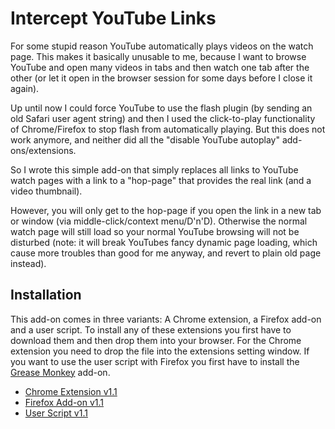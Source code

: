 Intercept YouTube Links
=======================

For some stupid reason YouTube automatically plays videos on the watch page.
This makes it basically unusable to me, because I want to browse YouTube and
open many videos in tabs and then watch one tab after the other (or let it open
in the browser session for some days before I close it again).

Up until now I could force YouTube to use the flash plugin (by sending an old
Safari user agent string) and then I used the click-to-play functionality of
Chrome/Firefox to stop flash from automatically playing. But this does not work
anymore, and neither did all the "disable YouTube autoplay" add-ons/extensions.

So I wrote this simple add-on that simply replaces all links to YouTube watch
pages with a link to a "hop-page" that provides the real link (and a video
thumbnail).

However, you will only get to the hop-page if you open the link in a new tab or
window (via middle-click/context menu/D'n'D). Otherwise the normal watch page
will still load so your normal YouTube browsing will not be disturbed (note: it
will break YouTubes fancy dynamic page loading, which cause more troubles than
good for me anyway, and revert to plain old page instead).

Installation
------------

This add-on comes in three variants: A Chrome extension, a Firefox add-on and
a user script. To install any of these extensions you first have to download
them and then drop them into your browser. For the Chrome extension you need
to drop the file into the extensions setting window. If you want to use the
user script with Firefox you first have to install the [Grease Monkey][1]
add-on.

 * [Chrome Extension v1.1](https://github.com/panzi/intercept-youtube-links/releases/download/v1.1/intercept-youtube-links.crx)
 * [Firefox Add-on v1.1](https://github.com/panzi/intercept-youtube-links/releases/download/v1.1/intercept-youtube-links.xpi)
 * [User Script v1.1](https://github.com/panzi/intercept-youtube-links/releases/download/v1.1/intercept-youtube-links.user.js)

[1]: https://addons.mozilla.org/en-US/firefox/addon/greasemonkey/
